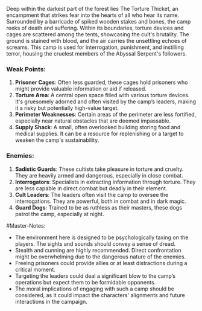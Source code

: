 Deep within the darkest part of the forest lies The Torture Thicket, an encampment that strikes fear into the hearts of all who hear its name. Surrounded by a barricade of spiked wooden stakes and bones, the camp reeks of death and suffering. Within its boundaries, torture devices and cages are scattered among the tents, showcasing the cult's brutality. The ground is stained with blood, and the air carries the unsettling echoes of screams. This camp is used for interrogation, punishment, and instilling terror, housing the cruelest members of the Abyssal Serpent's followers.

### Weak Points:

1. **Prisoner Cages**: Often less guarded, these cages hold prisoners who might provide valuable information or aid if released.
2. **Torture Area**: A central open space filled with various torture devices. It's gruesomely adorned and often visited by the camp’s leaders, making it a risky but potentially high-value target.
3. **Perimeter Weaknesses**: Certain areas of the perimeter are less fortified, especially near natural obstacles that are deemed impassable.
4. **Supply Shack**: A small, often overlooked building storing food and medical supplies. It can be a resource for replenishing or a target to weaken the camp's sustainability.


### Enemies:

1. **Sadistic Guards**: These cultists take pleasure in torture and cruelty. They are heavily armed and dangerous, especially in close combat.
2. **Interrogators**: Specialists in extracting information through torture. They are less capable in direct combat but deadly in their element.
3. **Cult Leaders**: The leaders often visit the camp to oversee the interrogations. They are powerful, both in combat and in dark magic.
4. **Guard Dogs**: Trained to be as ruthless as their masters, these dogs patrol the camp, especially at night.


#Master-Notes:
- The environment here is designed to be psychologically taxing on the players. The sights and sounds should convey a sense of dread.
- Stealth and cunning are highly recommended. Direct confrontation might be overwhelming due to the dangerous nature of the enemies.
- Freeing prisoners could provide allies or at least distractions during a critical moment.
- Targeting the leaders could deal a significant blow to the camp’s operations but expect them to be formidable opponents.
- The moral implications of engaging with such a camp should be considered, as it could impact the characters' alignments and future interactions in the campaign.